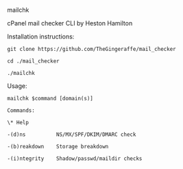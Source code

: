 mailchk

cPanel mail checker CLI by Heston Hamilton

Installation instructions:
```
git clone https://github.com/TheGingeraffe/mail_checker

cd ./mail_checker

./mailchk
```
Usage:
```
mailchk $command [domain(s)]

Commands:
   
\* Help

-(d)ns          NS/MX/SPF/DKIM/DMARC check

-(b)reakdown    Storage breakdown

-(i)ntegrity    Shadow/passwd/maildir checks
```
